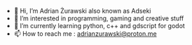 - 👋 Hi, I’m Adrian Żurawski also known as Adseki
- 👀 I’m interested in programming, gaming and creative stuff
- 🌱 I’m currently learning python, c++ and gdscript for godot
- 📫 How to reach me : adrianzurawski@proton.me

<!---
Adsekiii/Adsekiii is a ✨ special ✨ repository because its `README.md` (this file) appears on your GitHub profile.
You can click the Preview link to take a look at your changes.
--->
